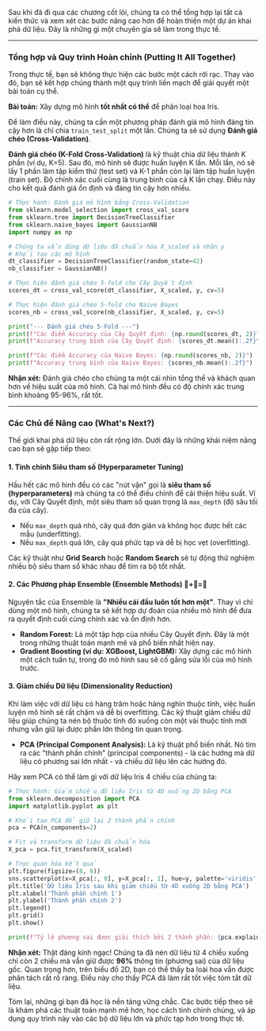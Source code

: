 Sau khi đã đi qua các chương cốt lõi, chúng ta có thể tổng hợp lại tất cả kiến thức và xem xét các bước nâng cao hơn để hoàn thiện một dự án khai phá dữ liệu. Đây là những gì một chuyên gia sẽ làm trong thực tế.

-----

### **Tổng hợp và Quy trình Hoàn chỉnh (Putting It All Together)**

Trong thực tế, bạn sẽ không thực hiện các bước một cách rời rạc. Thay vào đó, bạn sẽ kết hợp chúng thành một quy trình liền mạch để giải quyết một bài toán cụ thể.

**Bài toán:** Xây dựng mô hình **tốt nhất có thể** để phân loại hoa Iris.

Để làm điều này, chúng ta cần một phương pháp đánh giá mô hình đáng tin cậy hơn là chỉ chia `train_test_split` một lần. Chúng ta sẽ sử dụng **Đánh giá chéo (Cross-Validation)**.

**Đánh giá chéo (K-Fold Cross-Validation)** là kỹ thuật chia dữ liệu thành K phần (ví dụ, K=5). Sau đó, mô hình sẽ được huấn luyện K lần. Mỗi lần, nó sẽ lấy 1 phần làm tập kiểm thử (test set) và K-1 phần còn lại làm tập huấn luyện (train set). Độ chính xác cuối cùng là trung bình của cả K lần chạy. Điều này cho kết quả đánh giá ổn định và đáng tin cậy hơn nhiều.

```python
# Thực hành: Đánh giá mô hình bằng Cross-Validation
from sklearn.model_selection import cross_val_score
from sklearn.tree import DecisionTreeClassifier
from sklearn.naive_bayes import GaussianNB
import numpy as np

# Chúng ta vẫn dùng dữ liệu đã chuẩn hóa X_scaled và nhãn y
# Khởi tạo các mô hình
dt_classifier = DecisionTreeClassifier(random_state=42)
nb_classifier = GaussianNB()

# Thực hiện đánh giá chéo 5-fold cho Cây Quyết định
scores_dt = cross_val_score(dt_classifier, X_scaled, y, cv=5)

# Thực hiện đánh giá chéo 5-fold cho Naive Bayes
scores_nb = cross_val_score(nb_classifier, X_scaled, y, cv=5)

print("--- Đánh giá chéo 5-Fold ---")
print(f"Các điểm Accuracy của Cây Quyết định: {np.round(scores_dt, 2)}")
print(f"Accuracy trung bình của Cây Quyết định: {scores_dt.mean():.2f}\n")

print(f"Các điểm Accuracy của Naive Bayes: {np.round(scores_nb, 2)}")
print(f"Accuracy trung bình của Naive Bayes: {scores_nb.mean():.2f}")
```

**Nhận xét:** Đánh giá chéo cho chúng ta một cái nhìn tổng thể và khách quan hơn về hiệu suất của mô hình. Cả hai mô hình đều có độ chính xác trung bình khoảng 95-96%, rất tốt.

-----

### **Các Chủ đề Nâng cao (What's Next?)**

Thế giới khai phá dữ liệu còn rất rộng lớn. Dưới đây là những khái niệm nâng cao bạn sẽ gặp tiếp theo:

#### **1. Tinh chỉnh Siêu tham số (Hyperparameter Tuning)**

Hầu hết các mô hình đều có các "nút vặn" gọi là **siêu tham số (hyperparameters)** mà chúng ta có thể điều chỉnh để cải thiện hiệu suất. Ví dụ, với Cây Quyết định, một siêu tham số quan trọng là `max_depth` (độ sâu tối đa của cây).

  * Nếu `max_depth` quá nhỏ, cây quá đơn giản và không học được hết các mẫu (underfitting).
  * Nếu `max_depth` quá lớn, cây quá phức tạp và dễ bị học vẹt (overfitting).

Các kỹ thuật như **Grid Search** hoặc **Random Search** sẽ tự động thử nghiệm nhiều bộ siêu tham số khác nhau để tìm ra bộ tốt nhất.

#### **2. Các Phương pháp Ensemble (Ensemble Methods)** 🧠+🧠=💪

Nguyên tắc của Ensemble là **"Nhiều cái đầu luôn tốt hơn một"**. Thay vì chỉ dùng một mô hình, chúng ta sẽ kết hợp dự đoán của nhiều mô hình để đưa ra quyết định cuối cùng chính xác và ổn định hơn.

  * **Random Forest:** Là một tập hợp của nhiều Cây Quyết định. Đây là một trong những thuật toán mạnh mẽ và phổ biến nhất hiện nay.
  * **Gradient Boosting (ví dụ: XGBoost, LightGBM):** Xây dựng các mô hình một cách tuần tự, trong đó mô hình sau sẽ cố gắng sửa lỗi của mô hình trước.

#### **3. Giảm chiều Dữ liệu (Dimensionality Reduction)**

Khi làm việc với dữ liệu có hàng trăm hoặc hàng nghìn thuộc tính, việc huấn luyện mô hình sẽ rất chậm và dễ bị overfitting. Các kỹ thuật giảm chiều dữ liệu giúp chúng ta nén bộ thuộc tính đó xuống còn một vài thuộc tính mới nhưng vẫn giữ lại được phần lớn thông tin quan trọng.

  * **PCA (Principal Component Analysis):** Là kỹ thuật phổ biến nhất. Nó tìm ra các "thành phần chính" (principal components) - là các hướng mà dữ liệu có phương sai lớn nhất - và chiếu dữ liệu lên các hướng đó.

Hãy xem PCA có thể làm gì với dữ liệu Iris 4 chiều của chúng ta:

```python
# Thực hành: Giảm chiều dữ liệu Iris từ 4D xuống 2D bằng PCA
from sklearn.decomposition import PCA
import matplotlib.pyplot as plt

# Khởi tạo PCA để giữ lại 2 thành phần chính
pca = PCA(n_components=2)

# Fit và transform dữ liệu đã chuẩn hóa
X_pca = pca.fit_transform(X_scaled)

# Trực quan hóa kết quả
plt.figure(figsize=(8, 6))
sns.scatterplot(x=X_pca[:, 0], y=X_pca[:, 1], hue=y, palette='viridis', s=70)
plt.title('Dữ liệu Iris sau khi giảm chiều từ 4D xuống 2D bằng PCA')
plt.xlabel('Thành phần chính 1')
plt.ylabel('Thành phần chính 2')
plt.legend()
plt.grid()
plt.show()

print(f"Tỷ lệ phương sai được giải thích bởi 2 thành phần: {pca.explained_variance_ratio_.sum():.2f}")
```

**Nhận xét:** Thật đáng kinh ngạc\! Chúng ta đã nén dữ liệu từ 4 chiều xuống chỉ còn 2 chiều mà vẫn giữ được **96%** thông tin (phương sai) của dữ liệu gốc. Quan trọng hơn, trên biểu đồ 2D, bạn có thể thấy ba loài hoa vẫn được phân tách rất rõ ràng. Điều này cho thấy PCA đã làm rất tốt việc tóm tắt dữ liệu.

Tóm lại, những gì bạn đã học là nền tảng vững chắc. Các bước tiếp theo sẽ là khám phá các thuật toán mạnh mẽ hơn, học cách tinh chỉnh chúng, và áp dụng quy trình này vào các bộ dữ liệu lớn và phức tạp hơn trong thực tế.
